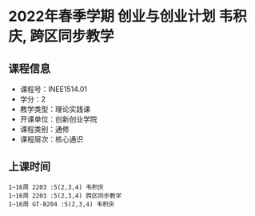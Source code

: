 # 2022年春季学期 创业与创业计划 韦积庆, 跨区同步教学






## 课程信息

- 课程号：INEE1514.01
- 学分：2
- 教学类型：理论实践课
- 开课单位：创新创业学院
- 课程类别：通修
- 课程层次：核心通识

## 上课时间

```
1~16周 2203 :5(2,3,4) 韦积庆
1~16周 2203 :5(2,3,4) 跨区同步教学
1~16周 GT-B204 :5(2,3,4) 韦积庆
```

